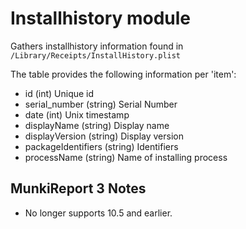 Installhistory module
=====================

Gathers installhistory information found in `/Library/Receipts/InstallHistory.plist`

The table provides the following information per 'item':

* id (int) Unique id
* serial_number (string) Serial Number
* date (int) Unix timestamp
* displayName (string) Display name
* displayVersion (string) Display version
* packageIdentifiers (string) Identifiers
* processName (string) Name of installing process

MunkiReport 3 Notes
-------------------

* No longer supports 10.5 and earlier.

